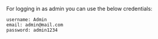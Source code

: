 For logging in as admin you can use the below credentials:

    username: Admin
    email: admin@mail.com
    password: admin1234